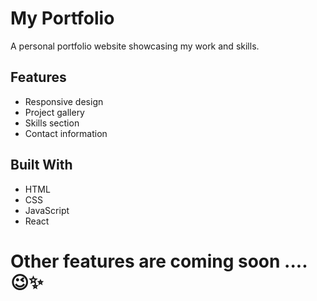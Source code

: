 # My Portfolio

A personal portfolio website showcasing my work and skills.

## Features
- Responsive design
- Project gallery
- Skills section
- Contact information

## Built With
- HTML
- CSS
- JavaScript
- React 

# Other features are coming soon .... 😉✨
